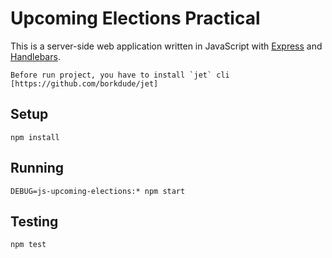 # Upcoming Elections Practical

This is a server-side web application written in JavaScript with
[Express][express] and [Handlebars][handlebars].

    Before run project, you have to install `jet` cli [https://github.com/borkdude/jet]
## Setup

    npm install

## Running

    DEBUG=js-upcoming-elections:* npm start

## Testing

    npm test

[express]: https://expressjs.com/
[handlebars]: http://handlebarsjs.com/
